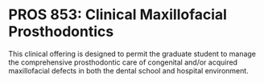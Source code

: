 # PROS 853: Clinical Maxillofacial Prosthodontics

This clinical offering is designed to permit the graduate student to manage the comprehensive prosthodontic care of congenital and/or acquired maxillofacial defects in both the dental school and hospital environment.